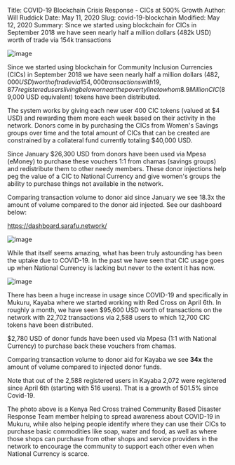 Title: COVID-19 Blockchain Crisis Response - CICs at 500% Growth
Author: Will Ruddick
Date: May 11, 2020
Slug: covid-19-blockchain
Modified: May 12, 2020
Summary: Since we started using blockchain for CICs in September 2018 we have seen nearly half a million dollars (482k USD) worth of trade via 154k transactions

![image](images/blog/covid-19-blockchain1.webp)

Since we started using blockchain for Community Inclusion Currencies
(CICs) in September 2018 we have seen nearly half a million dollars
($482,000 USD) worth of trade via 154,000 transactions with 19,877
registered users living below or near the poverty line to whom 8.9
Million CIC ($89,000 USD equivalent) tokens have been distributed.

The system works by giving each new user 400 CIC tokens (valued at $4
USD) and rewarding them more each week based on their activity in the
network. Donors come in by purchasing the CICs from Women's Savings
groups over time and the total amount of CICs that can be created are
constrained by a collateral fund currently totaling $40,000 USD.

Since January $26,300 USD from donors have been used via Mpesa (eMoney)
to purchase these vouchers 1:1 from chamas (savings groups) and
redistribute them to other needy members. These donor injections help
peg the value of a CIC to National Currency and give women's groups the
ability to purchase things not available in the network.

Comparing transaction volume to donor aid since January we see 18.3x the
amount of volume compared to the donor aid injected. See our dashboard
below:

<https://dashboard.sarafu.network/>

![image](images/blog/covid-19-blockchain45.webp)

While that itself seems amazing, what has been truly astounding has been
the uptake due to COVID-19. In the past we have seen that CIC usage goes
up when National Currency is lacking but never to the extent it has now.

![image](images/blog/covid-19-blockchain59.webp)

There has been a huge increase in usage since COVID-19 and specifically
in Mukuru, Kayaba where we started working with Red Cross on April 6th.
In roughly a month, we have seen $95,600 USD worth of transactions on
the network with 22,702 transactions via 2,588 users to which 12,700 CIC
tokens have been distributed.

$2,780 USD of donor funds have been used via Mpesa (1:1 with National
Currency) to purchase back these vouchers from chamas.

Comparing transaction volume to donor aid for Kayaba we see **34x** the
amount of volume compared to injected donor funds.

Note that out of the 2,588 registered users in Kayaba 2,072 were
registered since April 6th (starting with 516 users). That is a growth
of 501.5% since Covid-19.

The photo above is a Kenya Red Cross trained Community Based Disaster
Response Team member helping to spread awareness about COVID-19 in
Mukuru, while also helping people identify where they can use their CICs
to purchase basic commodities like soap, water and food, as well as
where those shops can purchase from other shops and service providers in
the network to encourage the community to support each other even when
National Currency is scarce.

